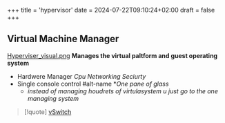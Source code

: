 +++
title = 'hypervisor'
date = 2024-07-22T09:10:24+02:00
draft = false
+++

## Virtual Machine Manager

[Hyperviser_visual.png](/static/Hyperviser_visual.png)
**Manages the virtual paltform and guest operating system**
 - Hardwere Manager
	 *Cpu Networking Seciurty*
- Single console control 
	#alt-name **One pane of glass*
	-   *instead of managing houdrets of virtulasystem u just go to the one managing system*
	 $$ $$
> [!quote] [vSwitch](/obisdian_ntoes/notes_obsidian/ZPythonref/DjangoFramework/Network+/vitrual/vSwitch.md)